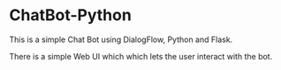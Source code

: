 # ChatBot-Python

This is a simple Chat Bot using DialogFlow, Python and Flask.

There is a simple Web UI which which lets the user interact with the bot.
